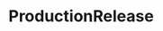 # ProductionRelease   

<script src="https://unpkg.com/@stoplight/elements/web-components.min.js"></script>
<link rel="stylesheet" href="https://unpkg.com/@stoplight/elements/styles.min.css">

<elements-api
  apiDescriptionUrl="ProductionRelease.yaml"
  layout="sidebar"
  router="hash"
  hideTryIt="false"
  hideSchemas="false"
  hideInternal="false"
/>